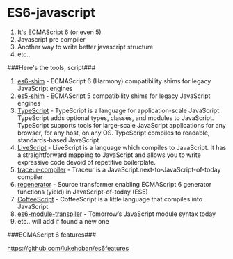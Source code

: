 ES6-javascript
===============

1. It's ECMAScript 6 (or even 5)
2. Javascript pre compiler
3. Another way to write better javascript structure
4. etc..

###Here's the tools, script###

1. [es6-shim](https://github.com/paulmillr/es6-shim/) - ECMAScript 6 (Harmony) compatibility shims for legacy JavaScript engines
2. [es5-shim](https://github.com/es-shims/es5-shim) - ECMAScript 5 compatibility shims for legacy JavaScript engines
3. [TypeScript](http://www.typescriptlang.org/) - TypeScript is a language for application-scale JavaScript. TypeScript adds optional types, classes, and modules to JavaScript. TypeScript supports tools for large-scale JavaScript applications for any browser, for any host, on any OS. TypeScript compiles to readable, standards-based JavaScript
4. [LiveScript](http://livescript.net/) - LiveScript is a language which compiles to JavaScript. It has a straightforward mapping to JavaScript and allows you to write expressive code devoid of repetitive boilerplate.
4. [traceur-compiler](https://github.com/google/traceur-compiler) - Traceur is a JavaScript.next-to-JavaScript-of-today compiler
5. [regenerator](https://github.com/facebook/regenerator) - Source transformer enabling ECMAScript 6 generator functions (yield) in JavaScript-of-today (ES5)
6. [CoffeeScript](http://coffeescript.org/) - CoffeeScript is a little language that compiles into JavaScript
7. [es6-module-transpiler](https://github.com/square/es6-module-transpiler) - Tomorrow’s JavaScript module syntax today
8. etc.. will add if found a new one

###ECMAScript 6 features###

https://github.com/lukehoban/es6features
